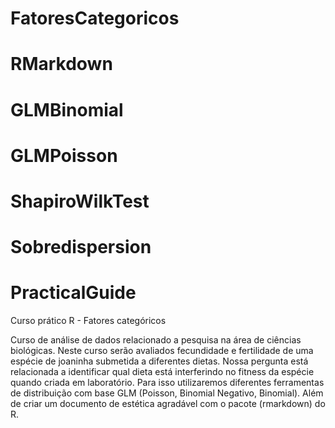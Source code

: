 # FatoresCategoricos
# RMarkdown
# GLMBinomial
# GLMPoisson
# ShapiroWilkTest
# Sobredispersion
# PracticalGuide

Curso prático R - Fatores categóricos

Curso de análise de dados relacionado a pesquisa na área de ciências biológicas.
Neste curso serão avaliados fecundidade e fertilidade de uma espécie de joaninha submetida a diferentes dietas.
Nossa pergunta está relacionada a identificar qual dieta está interferindo no fitness da espécie quando criada em laboratório.
Para isso utilizaremos diferentes ferramentas de distribuição com base GLM (Poisson, Binomial Negativo, Binomial).
Além de criar um documento de estética agradável com o pacote (rmarkdown) do R.
